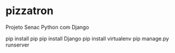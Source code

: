 # pizzatron
 Projeto Senac Python com Django


pip install pip
pip install Django
pip install virtualenv
pip manage.py runserver
